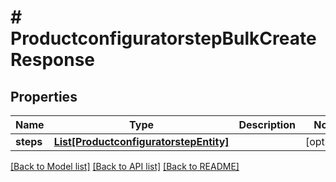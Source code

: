 # # ProductconfiguratorstepBulkCreateResponse


## Properties 


Name | Type | Description | Notes
------------ | ------------- | ------------- | -------------
**steps**| [**List[ProductconfiguratorstepEntity]**](ProductconfiguratorstepEntity.md) |   | [optional]


[[Back to Model list]](../../README.md#models) [[Back to API list]](../../README.md#endpoints) [[Back to README]](../../README.md)

